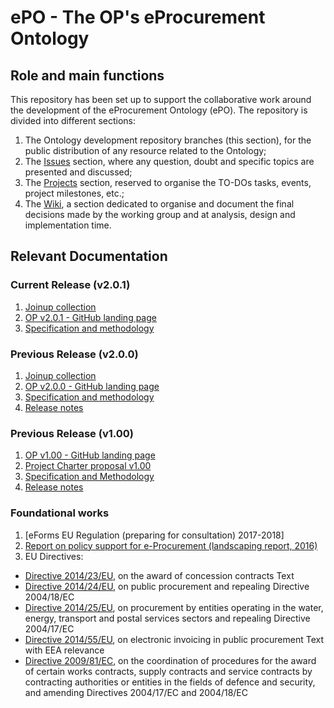# ePO - The OP's eProcurement Ontology

## Role and main functions
This repository has been set up to support the collaborative work around the development of the  eProcurement Ontology (ePO). The repository is divided into different sections:

1. The Ontology development repository branches (this section), for the public distribution of any resource related to the Ontology;
2. The [Issues](https://github.com/eprocurementontology/eprocurementontology/issues) section, where any question, doubt and specific topics are presented and discussed;
3. The [Projects](https://github.com/eprocurementontology/eprocurementontology/projects) section, reserved to organise the TO-DOs tasks, events, project milestones, etc.;
4. The [Wiki](https://github.com/eprocurementontology/eprocurementontology/wiki), a section dedicated to organise and document the final decisions made by the working group and at analysis, design and implementation time.

## Relevant Documentation

### Current Release (v2.0.1)

1. [Joinup collection](https://joinup.ec.europa.eu/solution/eprocurement-ontology)
2. [OP v2.0.1 - GitHub landing page](https://github.com/eprocurementontology/eprocurementontology/tree/v2.0.1)
3. [Specification and methodology](https://eprocurementontology.github.io/)

### Previous Release (v2.0.0)

1. [Joinup collection](https://joinup.ec.europa.eu/solution/eprocurement-ontology)
2. [OP v2.0.0 - GitHub landing page](https://github.com/eprocurementontology/eprocurementontology/tree/master/v2.0.0)
3. [Specification and methodology](https://eprocurementontology.github.io/)
4. [Release notes](https://eprocurementontology.github.io/release_notes.html)

### Previous Release (v1.00)

1. [OP v1.00 - GitHub landing page](https://github.com/eprocurementontology/eprocurementontology)
2. [Project Charter proposal v1.00](https://joinup.ec.europa.eu/document/d0202-project-charter-proposal-v100)
3. [Specification and Methodology](https://joinup.ec.europa.eu/sites/default/files/document/2017-08/d02.01_specification_of_the_process_and_methodology_v1.00.pdf)
4. [Release notes](https://eprocurementontology.github.io/release_notes.html)

### Foundational works
1. [eForms EU Regulation (preparing for consultation) 2017-2018]
2. [Report on policy support for e-Procurement (landscaping report, 2016)](https://joinup.ec.europa.eu/node/159724)
3. EU Directives:
* [Directive 2014/23/EU](http://eur-lex.europa.eu/legal-content/EN/TXT/?uri=uriserv:OJ.L_.2014.094.01.0001.01.ENG), on the award of concession contracts Text
* [Directive 2014/24/EU](http://eur-lex.europa.eu/legal-content/EN/TXT/?uri=CELEX%3A32014L0024), on public procurement and repealing Directive 2004/18/EC
* [Directive 2014/25/EU](http://eur-lex.europa.eu/legal-content/FR/TXT/?uri=OJ:JOL_2014_094_R_0243_01), on procurement by entities operating in the water, energy, transport and postal services sectors and repealing Directive 2004/17/EC
* [Directive 2014/55/EU](http://eur-lex.europa.eu/legal-content/EN/TXT/?uri=CELEX%3A32014L0055), on electronic invoicing in public procurement Text with EEA relevance
* [Directive 2009/81/EC](http://eur-lex.europa.eu/legal-content/EN/TXT/?uri=celex%3A32009L0081), on the coordination of procedures for the award of certain works contracts, supply contracts and service contracts by contracting authorities or entities in the fields of defence and security, and amending Directives 2004/17/EC and 2004/18/EC


